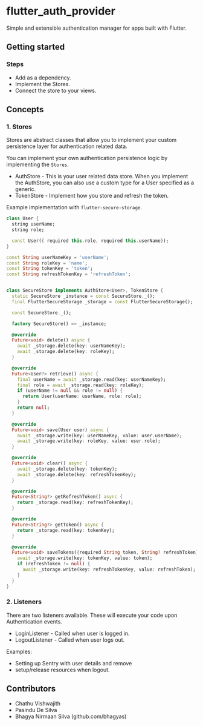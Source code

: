 # flutter_auth_provider

Simple and extensible authentication manager for apps built with Flutter.

## Getting started

### Steps

* Add as a dependency.
* Implement the Stores.
* Connect the store to your views.

## Concepts

### 1. Stores

Stores are abstract classes that allow you to implement your custom persistence layer for
authentication related data.

You can implement your own authentication persistence logic by implementing the `Stores`.

* AuthStore - This is your user related data store. When you implement the AuthStore, you
  can also use a custom type for a User specified as a generic.
* TokenStore - Implement how you store and refresh the token.

Example implementation with `flutter-secure-storage`.

```dart
class User {
  string userName;
  string role;

  const User({ required this.role, required this.userName});
}

const String userNameKey = 'userName';
const String roleKey = 'name';
const String tokenKey = 'token';
const String refreshTokenKey = 'refreshToken';


class SecureStore implements AuthStore<User>, TokenStore {
  static SecureStore _instance = const SecureStore._();
  final FlutterSecureStorage _storage = const FlutterSecureStorage();

  const SecureStore._();

  factory SecureStore() => _instance;

  @override
  Future<void> delete() async {
    await _storage.delete(key: userNameKey);
    await _storage.delete(key: roleKey);
  }

  @override
  Future<User?> retrieve() async {
    final userName = await _storage.read(key: userNameKey);
    final role = await _storage.read(key: roleKey);
    if (userName != null && role != null) {
      return User(userName: userName, role: role);
    }
    return null;
  }

  @override
  Future<void> save(User user) async {
    await _storage.write(key: userNameKey, value: user.userName);
    await _storage.write(key: roleKey, value: user.role);
  }

  @override
  Future<void> clear() async {
    await _storage.delete(key: tokenKey);
    await _storage.delete(key: refreshTokenKey);
  }

  @override
  Future<String?> getRefreshToken() async {
    return _storage.read(key: refreshTokenKey);
  }

  @override
  Future<String?> getToken() async {
    return _storage.read(key: tokenKey);
  }

  @override
  Future<void> saveTokens({required String token, String? refreshToken}) async {
    await _storage.write(key: tokenKey, value: token);
    if (refreshToken != null) {
      await _storage.write(key: refreshTokenKey, value: refreshToken);
    }
  }
}

```

### 2. Listeners

There are two listeners available. These will execute your code upon Authentication events. 

* LoginListener - Called when user is logged in.
* LogoutListener - Called when user logs out.

Examples:

* Setting up Sentry with user details and remove
* setup/release resources when logout.

## Contributors
* Chathu Vishwajith
* Pasindu De Silva
* Bhagya Nirmaan Silva (github.com/bhagyas)